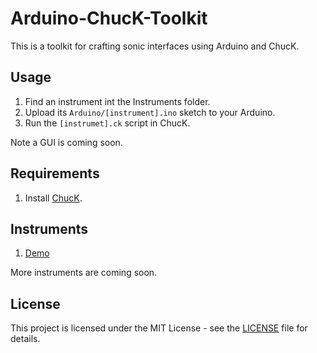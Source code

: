 # Arduino-ChucK-Toolkit

This is a toolkit for crafting sonic interfaces using Arduino and ChucK.

## Usage

1. Find an instrument int the Instruments folder.
2. Upload its `Arduino/[instrument].ino` sketch to your Arduino.
3. Run the `[instrumet].ck` script in ChucK.

Note a GUI is coming soon.

## Requirements

1. Install [ChucK](http://chuck.stanford.edu/).

## Instruments

1. [Demo](Instruments/demo-instrument)

More instruments are coming soon.

## License

This project is licensed under the MIT License - see the [LICENSE](LICENSE) file for details.
```
